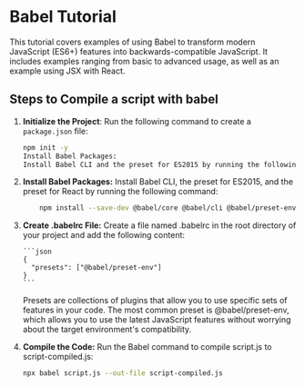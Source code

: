 # Babel Tutorial

This tutorial covers examples of using Babel to transform modern JavaScript (ES6+) features into backwards-compatible JavaScript. It includes examples ranging from basic to advanced usage, as well as an example using JSX with React.

## Steps to Compile a script with babel

1.  **Initialize the Project**:
    Run the following command to create a `package.json` file:

    ```sh
    npm init -y
    Install Babel Packages:
    Install Babel CLI and the preset for ES2015 by running the following command:
    ```

2.  **Install Babel Packages:**
    Install Babel CLI, the preset for ES2015, and the preset for React by running the following command:

    ```sh
        npm install --save-dev @babel/core @babel/cli @babel/preset-env @babel/preset-react
    ```

3.  **Create .babelrc File:**
    Create a file named .babelrc in the root directory of your project and add the following content:

        ```json
        {
          "presets": ["@babel/preset-env"]
        }
        ```

    Presets are collections of plugins that allow you to use specific sets of features in your code. The most common preset is @babel/preset-env, which allows you to use the latest JavaScript features without worrying about the target environment's compatibility.

4.  **Compile the Code:**
    Run the Babel command to compile script.js to script-compiled.js:

    ```sh
    npx babel script.js --out-file script-compiled.js
    ```
